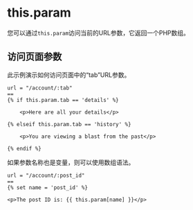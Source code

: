 # this.param

您可以通过`this.param`访问当前的URL参数，它返回一个PHP数组。

## 访问页面参数

此示例演示如何访问页面中的“tab”URL参数。

    url = "/account/:tab"
    ==
    {% if this.param.tab == 'details' %}

        <p>Here are all your details</p>

    {% elseif this.param.tab == 'history' %}

        <p>You are viewing a blast from the past</p>

    {% endif %}

如果参数名称也是变量，则可以使用数组语法。

    url = "/account/:post_id"
    ==
    {% set name = 'post_id' %}

    <p>The post ID is: {{ this.param[name] }}</p>
